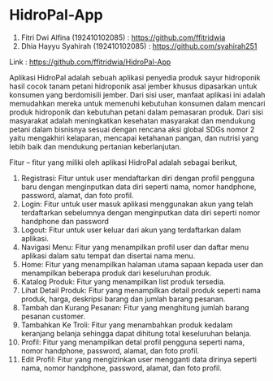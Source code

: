 # HidroPal-App

1. Fitri Dwi Alfina (192410102085) : https://github.com/ffitridwia
2. Dhia Hayyu Syahirah (192410102085) : https://github.com/syahirah251

Link : https://github.com/ffitridwia/HidroPal-App

Aplikasi HidroPal adalah sebuah aplikasi penyedia produk sayur hidroponik hasil cocok tanam petani hidroponik asal jember khusus dipasarkan untuk konsumen yang berdomisili jember. Dari sisi user, manfaat aplikasi ini adalah memudahkan mereka untuk memenuhi kebutuhan konsumen dalam mencari produk hidroponik dan kebutuhan petani dalam pemasaran produk. Dari sisi masyarakat adalah meningkatkan kesehatan masyarakat dan mendukung petani dalam bisnisnya sesuai dengan rencana aksi global SDGs nomor 2 yaitu mengakhiri kelaparan, mencapai ketahanan pangan, dan nutrisi yang lebih baik dan mendukung pertanian keberlanjutan.

Fitur – fitur yang miliki oleh aplikasi HidroPal adalah sebagai berikut,
1.	Registrasi: Fitur untuk user mendaftarkan diri dengan profil pengguna baru dengan menginputkan data diri seperti nama, nomor handphone, password, alamat, dan foto profil.
2.	Login: Fitur untuk user masuk aplikasi menggunakan akun yang telah terdaftarkan sebelumnya dengan menginputkan data diri seperti nomor handphone dan password
3.	Logout: Fitur untuk user keluar dari akun yang terdaftarkan dalam aplikasi.
4.	Navigasi Menu: Fitur yang menampilkan profil user dan daftar menu aplikasi dalam satu tempat dan disertai nama menu.
5.	Home: Fitur yang menampilkan halaman utama sapaan kepada user dan menampilkan beberapa produk dari keseluruhan produk.
6.	Katalog Produk: Fitur yang menampilkan list produk tersedia.
7.	Lihat Detail Produk: Fitur yang menampilkan detail produk seperti nama produk, harga, deskripsi barang dan jumlah barang pesanan.
8.	Tambah dan Kurang Pesanan: Fitur yang menghitung jumlah barang pesanan customer.
9.	Tambahkan Ke Troli: Fitur yang menambahkan produk kedalam keranjang belanja sehingga dapat dihitung total keseluruhan belanja.
10.	Profil: Fitur yang menampilkan detal profil pengguna seperti nama, nomor handphone, password, alamat, dan foto profil.
11.	Edit Profil: Fitur yang mengizinkan user mengganti data dirinya seperti nama, nomor handphone, password, alamat, dan foto profil.
